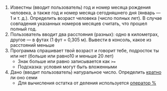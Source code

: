 1. Известны (вводит пользователь) год и номер месяца рождения человека, а также год и номер месяца сегодняшнего дня (январь — 1 и т. д.). Определить возраст человека (число полных лет). В случае совпадения указанных номеров месяцев считать, что
   прошел полный год.
2. Пользователь вводит два расстояния (разных): одно в километрах, другое — в футах
   (1 фут = 0,305 м). Вывести в консоль, какое из расстояний меньше
3. Программа спрашивает твой возраст и говорит тебе, подросток ты или нет (больше или равно10 и меньше 20 лет)
   - Знак больше или равно записывается как `>=`
   - Подсказка: условия могут быть вложенными
4. Дано (вводит пользователь) натуральное число. Определить [кратно](http://www.webmath.ru/poleznoe/formules_18_10.php) ли оно семи
   - Для вычисления остатка от деления используется [оператор %](https://docs.microsoft.com/ru-ru/dotnet/csharp/language-reference/operators/modulus-operator)

